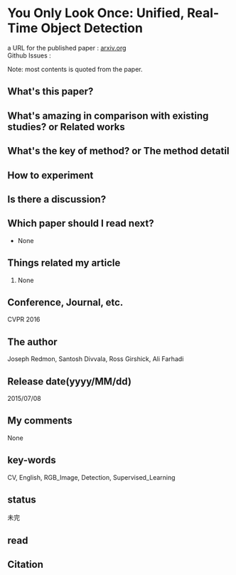 # You Only Look Once: Unified, Real-Time Object Detection

a URL for the published paper : [arxiv.org](https://arxiv.org/abs/1506.02640)  
Github Issues : []()  

Note: most contents is quoted from the paper.

## What's this paper?


## What's amazing in comparison with existing studies? or Related works

## What's the key of method? or The method detatil

## How to experiment

## Is there a discussion?

## Which paper should I read next?
- None

## Things related my article
1. None

## Conference, Journal, etc.
CVPR 2016

## The author
Joseph Redmon, Santosh Divvala, Ross Girshick, Ali Farhadi

## Release date(yyyy/MM/dd)
2015/07/08

## My comments
None

## key-words
CV, English, RGB_Image, Detection, Supervised_Learning

## status
未完

## read

## Citation
